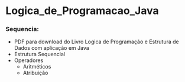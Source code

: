 # Logica_de_Programacao_Java
### Sequencia:

- PDF para download do Livro Logica de Programação e Estrutura de Dados com aplicação em Java
- Estrutura Sequencial
- Operadores
    - Aritméticos
    - Atribuição

